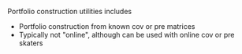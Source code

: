 
Portfolio construction utilities includes 

 - Portfolio construction from known cov or pre matrices
 - Typically not "online", although can be used with online cov or pre skaters 
 